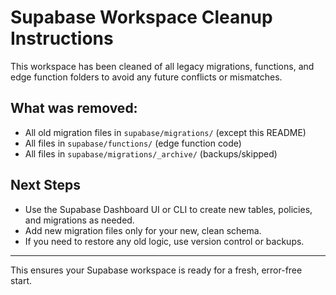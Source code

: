 # Supabase Workspace Cleanup Instructions

This workspace has been cleaned of all legacy migrations, functions, and edge function folders to
avoid any future conflicts or mismatches.

## What was removed:

- All old migration files in `supabase/migrations/` (except this README)
- All files in `supabase/functions/` (edge function code)
- All files in `supabase/migrations/_archive/` (backups/skipped)

## Next Steps

- Use the Supabase Dashboard UI or CLI to create new tables, policies, and migrations as needed.
- Add new migration files only for your new, clean schema.
- If you need to restore any old logic, use version control or backups.

---

This ensures your Supabase workspace is ready for a fresh, error-free start.
